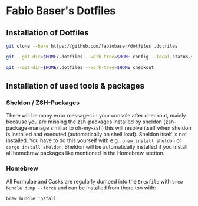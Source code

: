 # Fabio Baser's Dotfiles

## Installation of Dotfiles

```bash
git clone --bare https://github.com/fabiobaser/dotfiles .dotfiles
```

```bash
git --git-dir=$HOME/.dotfiles --work-tree=$HOME config --local status.showUntrackedFiles no
```

```bash
git --git-dir=$HOME/.dotfiles --work-tree=$HOME checkout
```

## Installation of used tools & packages

### Sheldon / ZSH-Packages
There will be many error messages in your console after checkout, mainly because you are missing the zsh-packages installed by sheldon (zsh-package-manage similiar to oh-my-zsh) this will resolve itself when sheldon is installed and executed (automatically on shell load). Sheldon itself is not installed. You have to do this yourself with e.g.: `brew install sheldon` or `cargo install sheldon`. Sheldon will be automatically installed if you install all homebrew packages like mentioned in the Homebrew section.

### Homebrew
All Formulae and Casks are regularly dumped into the `Brewfile` with `brew bundle dump --force` and can be installed from there too with:
```
brew bundle install
```
